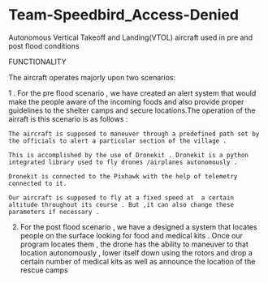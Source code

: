 # Team-Speedbird_Access-Denied
Autonomous Vertical Takeoff and Landing(VTOL) aircraft used in pre and post flood conditions

FUNCTIONALITY 

The aircraft operates majorly upon two scenarios: 

1 .  For the pre flood scenario , we have created an alert system that would make the people aware of the incoming foods and also provide proper guidelines to the shelter camps and secure locations.The operation of the airraft is this scenario is as follows :

    The aircraft is supposed to maneuver through a predefined path set by the officials to alert a particular section of the village .
    
    This is accomplished by the use of Dronekit . Dronekit is a python integrated library used to fly drones /airplanes autonomously . 
    
    Dronekit is connected to the Pixhawk with the help of telemetry connected to it.
    
    Our aircraft is supposed to fly at a fixed speed at  a certain altitude throughout its course . But ,it can also change these parameters if necessary .


2. For the post flood scenario , we have a designed a system that locates people on the surface looking for food and medical kits . Once our program locates  them , the drone has the ability to maneuver to that location autonomously , lower itself down using the rotors and drop a certain number of medical kits as well as announce the location of the rescue camps



